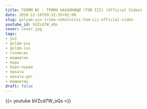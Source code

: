 ```yaml
---
title: ГОЛЯМ ЮС - ТРИМА НАХАЛНИЦИ (TOM III) (Official Video)
date: 2018-11-16T09:32:55+02:00
slug: golyam-yus-trima-nahalnitsi-tom-iii-official-video
youtube_id: bVZcd7W_oQs
cover: cover.jpg
tags:
- yus
- golqm-yus
- golqm-ius
- голям-юс
- мадматик
- боро
- боро-първи
- явката
- явката-длг
- мадматиц
draft: false
---
```


{{< youtube bVZcd7W_oQs >}}
